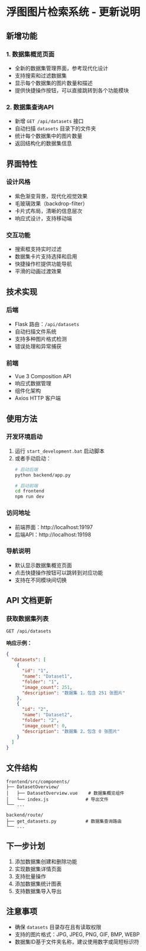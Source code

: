 # 浮图图片检索系统 - 更新说明

## 新增功能

### 1. 数据集概览页面
- 全新的数据集管理界面，参考现代化设计
- 支持搜索和过滤数据集
- 显示每个数据集的图片数量和描述
- 提供快捷操作按钮，可以直接跳转到各个功能模块

### 2. 数据集查询API
- 新增 `GET /api/datasets` 接口
- 自动扫描 `datasets` 目录下的文件夹
- 统计每个数据集中的图片数量
- 返回结构化的数据集信息

## 界面特性

### 设计风格
- 紫色渐变背景，现代化视觉效果
- 毛玻璃效果（backdrop-filter）
- 卡片式布局，清晰的信息层次
- 响应式设计，支持移动端

### 交互功能
- 搜索框支持实时过滤
- 数据集卡片支持选择和启用
- 快捷操作栏提供功能导航
- 平滑的动画过渡效果

## 技术实现

### 后端
- Flask 路由：`/api/datasets`
- 自动扫描文件系统
- 支持多种图片格式检测
- 错误处理和异常捕获

### 前端
- Vue 3 Composition API
- 响应式数据管理
- 组件化架构
- Axios HTTP 客户端

## 使用方法

### 开发环境启动
1. 运行 `start_development.bat` 启动脚本
2. 或者手动启动：
   ```bash
   # 启动后端
   python backend/app.py
   
   # 启动前端
   cd frontend
   npm run dev
   ```

### 访问地址
- 前端界面：http://localhost:19197
- 后端API：http://localhost:19198

### 导航说明
- 默认显示数据集概览页面
- 点击快捷操作按钮可以跳转到对应功能
- 支持在不同模块间切换

## API 文档更新

### 获取数据集列表
```
GET /api/datasets
```

**响应示例：**
```json
{
  "datasets": [
    {
      "id": "1",
      "name": "Dataset1",
      "folder": "1",
      "image_count": 251,
      "description": "数据集 1，包含 251 张图片"
    },
    {
      "id": "2", 
      "name": "Dataset2",
      "folder": "2",
      "image_count": 0,
      "description": "数据集 2，包含 0 张图片"
    }
  ]
}
```

## 文件结构

```
frontend/src/components/
├── DatasetOverview/
│   ├── DatasetOverview.vue    # 数据集概览组件
│   └── index.js              # 导出文件
└── ...

backend/route/
├── get_datasets.py           # 数据集查询路由
└── ...
```

## 下一步计划
1. 添加数据集创建和删除功能
2. 实现数据集详情页面
3. 支持批量操作
4. 添加数据集统计图表
5. 支持数据集导入导出

## 注意事项
- 确保 `datasets` 目录存在且有读取权限
- 支持的图片格式：JPG, JPEG, PNG, GIF, BMP, WEBP
- 数据集ID基于文件夹名称，建议使用数字或简短标识符
